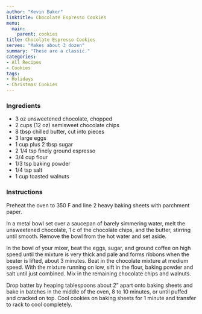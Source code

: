 ```yaml
---
author: "Kevin Baker"
linktitle: Chocolate Espresso Cookies
menu:
  main:
    parent: cookies
title: Chocolate Espresso Cookies
serves: "Makes about 3 dozen"
summary: "These are a classic."
categories:
- All Recipes
- Cookies
tags:
- Holidays
- Christmas Cookies
---
```


### Ingredients

<div class="ingredient-list">

* 3 oz unsweetened chocolate, chopped
* 2 cups (12 oz) semisweet chocolate chips
* 8 tbsp chilled butter, cut into pieces
* 3 large eggs
* 1 cup plus 2 tbsp sugar
* 2 1/4 tsp finely ground espresso
* 3/4 cup flour
* 1/3 tsp baking powder
* 1/4 tsp salt
* 1 cup toasted walnuts

  
</div>

### Instructions
Preheat the oven to 350 F and line 2 heavy baking sheets with parchment paper.

In a metal bowl set over a saucepan of barely simmering water, melt the unsweetened chocolate, 1 c of the chocolate chips, and the butter, stirring until smooth. Remove the bowl from the hot water and set aside.

In the bowl of your mixer, beat the eggs, sugar, and ground coffee on high speed until the mixture is very thick and pale and forms ribbons when the beater is lifted, about 3 minutes. Beat in the chocolate mixture at medium speed. With the mixture running on low, sift in the flour, baking powder and salt until just combined. Mix in the remaining chocolate chips and walnuts.

Drop batter by heaping tablespoons about 2” apart onto baking sheets and bake in batches in the middle of the oven, 8 to 10 minutes, or until puffed and cracked on top. Cool cookies on baking sheets for 1 minute and transfer to rack to cool completely.